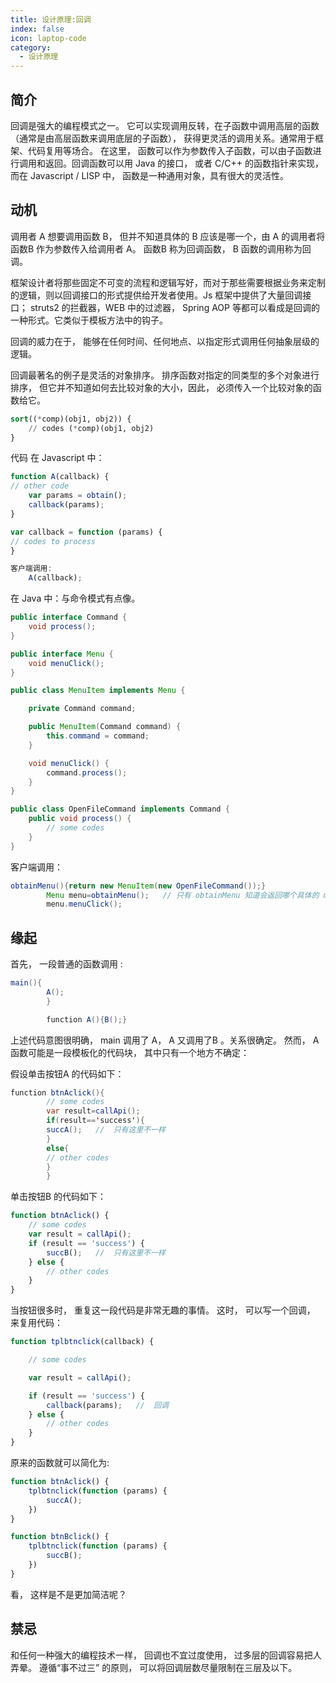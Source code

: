 ```yaml
---
title: 设计原理:回调
index: false
icon: laptop-code
category:
  - 设计原理
---
```


## 简介

回调是强大的编程模式之一。 它可以实现调用反转，在子函数中调用高层的函数（通常是由高层函数来调用底层的子函数），
获得更灵活的调用关系。通常用于框架、代码复用等场合。 在这里， 函数可以作为参数传入子函数，可以由子函数进行调用和返回。回调函数可以用
Java 的接口， 或者 C/C++ 的函数指针来实现， 而在 Javascript / LISP 中， 函数是一种通用对象，具有很大的灵活性。

## 动机

调用者 A 想要调用函数 B， 但并不知道具体的 B 应该是哪一个，由 A 的调用者将 函数B 作为参数传入给调用者 A。 函数B 称为回调函数，
B 函数的调用称为回调。

框架设计者将那些固定不可变的流程和逻辑写好，而对于那些需要根据业务来定制的逻辑，则以回调接口的形式提供给开发者使用。Js
框架中提供了大量回调接口； struts2 的拦截器，WEB 中的过滤器， Spring AOP 等都可以看成是回调的一种形式。它类似于模板方法中的钩子。

回调的威力在于， 能够在任何时间、任何地点、以指定形式调用任何抽象层级的逻辑。

回调最著名的例子是灵活的对象排序。 排序函数对指定的同类型的多个对象进行排序， 但它并不知道如何去比较对象的大小，因此，
必须传入一个比较对象的函数给它。

```sql
sort((*comp)(obj1, obj2)) {
    // codes (*comp)(obj1, obj2)
}

```

代码
在 Javascript 中：

```javascript
function A(callback) {
// other code
    var params = obtain();
    callback(params);
}

var callback = function (params) {
// codes to process
}

客户端调用:
    A(callback); 
```

在 Java 中：与命令模式有点像。

```java
public interface Command {
    void process();
}

public interface Menu {
    void menuClick();
}

public class MenuItem implements Menu {

    private Command command;

    public MenuItem(Command command) {
        this.command = command;
    }

    void menuClick() {
        command.process();
    }
}

public class OpenFileCommand implements Command {
    public void process() {
        // some codes
    }
}

```

客户端调用：

```java
obtainMenu(){return new MenuItem(new OpenFileCommand());}
        Menu menu=obtainMenu();   // 只有 obtainMenu 知道会返回哪个具体的 menu
        menu.menuClick();
```

## 缘起

首先， 一段普通的函数调用 :

```java
main(){
        A();
        }

        function A(){B();}

```

上述代码意图很明确， main 调用了 A， A 又调用了B 。关系很确定。 然而， A 函数可能是一段模板化的代码块， 其中只有一个地方不确定：

假设单击按钮A 的代码如下：

```java
function btnAclick(){
        // some codes
        var result=callApi();
        if(result=='success'){
        succA();   //  只有这里不一样
        }
        else{
        // other codes
        }
        }

```

单击按钮B 的代码如下：

```javascript
function btnAclick() {
    // some codes
    var result = callApi();
    if (result == 'success') {
        succB();   //  只有这里不一样
    } else {
        // other codes
    }
}


```

当按钮很多时， 重复这一段代码是非常无趣的事情。 这时， 可以写一个回调， 来复用代码：

```javascript
function tplbtnclick(callback) {

    // some codes

    var result = callApi();

    if (result == 'success') {
        callback(params);   //  回调
    } else {
        // other codes
    }
}

```

原来的函数就可以简化为:

```javascript
function btnAclick() {
    tplbtnclick(function (params) {
        succA();
    })
}

function btnBclick() {
    tplbtnclick(function (params) {
        succB();
    })
}

```

看， 这样是不是更加简洁呢？

## 禁忌

和任何一种强大的编程技术一样， 回调也不宜过度使用， 过多层的回调容易把人弄晕。 遵循“事不过三” 的原则， 可以将回调层数尽量限制在三层及以下。
